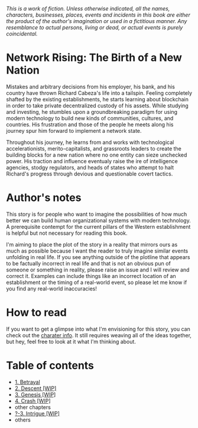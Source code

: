 *This is a work of fiction. Unless otherwise indicated, all the names, characters, businesses, places, events and incidents in this book are either the product of the author's imagination or used in a fictitious manner. Any resemblance to actual persons, living or dead, or actual events is purely coincidental.*

# Network Rising: The Birth of a New Nation
Mistakes and arbitrary decisions from his employer, his bank, and his country have thrown Richard Cabeza's life into a tailspin. Feeling completely shafted by the existing establishments, he starts learning about blockchain in order to take private decentralized custody of his assets. While studying and investing, he stumbles upon a groundbreaking paradigm for using modern technology to build new kinds of communities, cultures, and countries. His frustration and those of the people he meets along his journey spur him forward to implement a network state. 

Throughout his journey, he learns from and works with technological accelerationists, merito-capitalists, and grassroots leaders to create the building blocks for a new nation where no one entity can sieze unchecked power. His traction and influence eventualy raise the ire of intelligence agencies, stodgy regulators, and heads of states who attempt to halt Richard's progress through devious and questionable covert tactics.

# Author's notes
This story is for people who want to imagine the possibilities of how much better we can build human organizational systems with modern technology. A prerequisite contempt for the current pillars of the Western establishment is helpful but not necessary for reading this book. 

I'm aiming to place the plot of the story in a reality that mirrors ours as much as possible because I want the reader to truly imagine similar events unfolding in real life. If you see anything outside of the plotline that appears to be factually incorrect in real life and that is not an obvious pun of someone or something in reality, please raise an issue and I will review and correct it. Examples can include things like an incorrect location of an establishment or the timing of a real-world event, so please let me know if you find any real-world inaccuracies!

# How to read
If you want to get a glimpse into what I'm envisioning for this story, you can check out the [charater info](./character-info.md). It still requires weaving all of the ideas together, but hey, feel free to look at it what I'm thinking about.

# Table of contents
* [1. Betrayal](./1.betrayal.md)
* [2. Descent [WIP]](./2.descent.md)
* [3. Genesis [WIP]](./3.genesis.md)
* [4. Crash [WIP]](./4.crash.md)
* other chapters
* [?-3. Intrigue [WIP]](./?-3.intrigue.md)
* others
